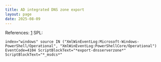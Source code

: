 ```yaml
---
title: AD integrated DNS zone export
layout: page
date: 2025-08-09
---
```


References: [1](https://thedfirreport.com/2025/08/05/from-bing-search-to-ransomware-bumblebee-and-adaptixc2-deliver-akira/)
SPL:

```spl
index="windows" source IN ("XmlWinEventLog:Microsoft-Windows-PowerShell/Operational", "XmlWinEventLog:PowerShellCore/Operational") EventCode=4104 ScriptBlockText="*export-dnsserverzone*" ScriptBlockText="*_msdcs*"
```
